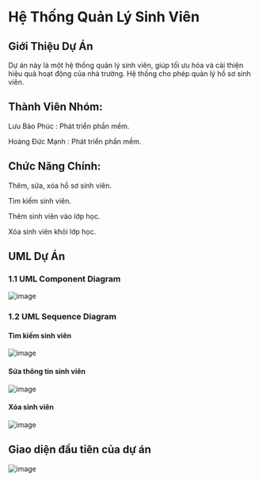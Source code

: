 # Hệ Thống Quản Lý Sinh Viên

## Giới Thiệu Dự Án
Dự án này là một hệ thống quản lý sinh viên, giúp tối ưu hóa và cải thiện hiệu quả hoạt động của nhà trường. Hệ thống cho phép quản lý hồ sơ sinh viên.

## Thành Viên Nhóm:


Lưu Bảo Phúc : Phát triển phần mềm.


Hoàng Đức Mạnh : Phát triển phần mềm.

## Chức Năng Chính: 


Thêm, sửa, xóa hồ sơ sinh viên.


Tìm kiếm sinh viên.


Thêm sinh viên vào lớp học.


Xóa sinh viên khỏi lớp học.


## UML Dự Án

### 1.1 UML Component Diagram

![image](https://github.com/user-attachments/assets/20a3457a-35fc-4b49-ae2b-4b5c7f98efaf)

### 1.2 UML Sequence Diagram

#### Tìm kiếm sinh viên
![image](https://github.com/user-attachments/assets/9a605c62-294d-4c34-b445-e0dfb2f5753e)

#### Sửa thông tin sinh viên  
![image](https://github.com/user-attachments/assets/4341739f-f2a2-41d3-bfd2-c35a2a0ab69c)

#### Xóa sinh viên 
![image](https://github.com/user-attachments/assets/19908e05-a273-4e79-a5da-0d20fc35cff2)

## Giao diện đầu tiên của dự án 

![image](https://github.com/user-attachments/assets/e9a70c02-0954-44ce-bf60-ff1886eaf3a3)







 
